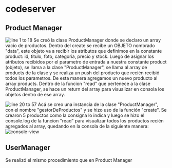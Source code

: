 # codeserver

## Product Manager
![line 1 to 18](/codeserver/images/image.png)
Se creó la clase ProductManager donde se declaro un array vacio de productos. Dentro del create se recibe un OBJETO nombrado "data", este objeto va a recibir los atributos que definimos en la constante product: id, titulo, foto, categoria, precio y stock.
Luego de asignar los atributos recibidos por el parametro de entrada a nuestra constante product (objeto), se llama a la clase "ProductManager", se llama al array de products de la clase y se realiza un push del producto que recién recibió todos los parametros. De esta manera agregamos un nuevo producto al array products.
Dentro de la funcion "read" que pertenece a la clase ProductManager, se hace un return del array para visualizar en consola los objetos dentro de ese array.

![line 20 to 57](/codeserver/images/image-1.png)
Acá se creo una instancia de la clase "ProductManager", con el nombre "gestorDeProductos" y se hizo uso de la función "create". Se crearon 5 productos como la consigna lo indica y luego se hizo el console.log de la funcion "read" para visualizar todos los productos recién agregados al array, quedando en la consola de la siguiente manera:
![console-view](/codeserver/images/image-2.png)

## UserManager
Se realizó el mismo procedimiento que en Product Manager